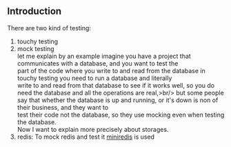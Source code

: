 ## Introduction
There are two kind of testing:<br/>
1. touchy testing<br/>
2. mock testing<br/>
let me explain by an example imagine you have a project that communicates with a database, and you want to test the <br/>
part of the code where you write to and read from the database in touchy testing you need to run a database and literally<br/>
write to and read from that database to see if it works well, so you do need the database and all the operations are real,>br/>
but some people say that whether the database is up and running, or it's down is non of their business, and they want to<br/>
test their code not the database, so they use mocking even when testing the database.<br/>
Now I want to explain more precisely about storages.<br/>
1. redis: To mock redis and test it [miniredis](https://github.com/alicebob/miniredis) is used